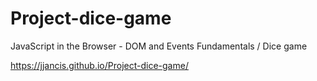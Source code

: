 # Project-dice-game
JavaScript in the Browser - DOM and Events Fundamentals / Dice game 

https://jjancis.github.io/Project-dice-game/
